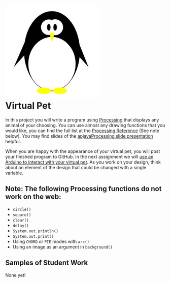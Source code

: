 ![](Penguin.JPG)   
Virtual Pet
=============

In this project you will write a program using [Processing](https://processing.org) that displays any animal of your choosing. You can use almost any drawing functions that you would like, you can find the full list at the [Processing Reference](https://processing.org/reference) (See note below).  You may find slides of the [apjavaProcessing slide presentation](https://docs.google.com/presentation/d/1sqbareaFmF9fMcp0XOl3hRO6hAlrU5WIaj4V-Kd3eDI/edit?usp=sharing) helpful. 

When you are happy with the appearance of your virtual pet, you will post your finished program to GitHub. In the next assignment we will [use an Arduino to interact with your virtual pet](https://github.com/APCSLowell/LightSensorController#use-an-adafruit-circuit-playground-as-an-input-device-in-a-processing-program). As you work on your design, think about an element of the design that could be changed with a single variable.

Note: The following Processing functions do not work on the web:
----------------------------------------------------------
+ `circle()`
+ `square()`
+ `clear()`
+ `delay()`
+ `System.out.println()`
+ `System.out.print()`
+ Using `CHORD` or `PIE` modes with `arc()`
+ Using an image as an argument in `background()`

Samples of Student Work
-----------------------
None yet! 

